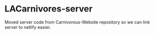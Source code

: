 # LACarnivores-server
Moved server code from Carnivorous-Website repository so we can link server to netlify easier.
